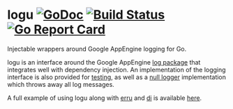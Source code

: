 # logu [![GoDoc](https://godoc.org/github.com/clavoie/logu?status.svg)](http://godoc.org/github.com/clavoie/logu) [![Build Status](https://travis-ci.org/clavoie/logu.svg?branch=master)](https://travis-ci.org/clavoie/logu) [![Go Report Card](https://goreportcard.com/badge/github.com/clavoie/logu)](https://goreportcard.com/report/github.com/clavoie/logu)

Injectable wrappers around Google AppEngine logging for Go. 

logu is an interface around the Google AppEngine [log package](https://cloud.google.com/appengine/docs/standard/go/logs/reference) that integrates well with dependency injection. An implementation of the logging interface is also provided for [testing](https://godoc.org/github.com/clavoie/logu#NewTestLogger), as well as a [null logger](https://godoc.org/github.com/clavoie/logu#NewNullLogger) implementation which throws away all log messages.

A full example of using logu along with [erru](https://github.com/clavoie/erru) and [di](https://github.com/clavoie/di) is available [here](https://godoc.org/github.com/clavoie/logu#example-Logger). 
